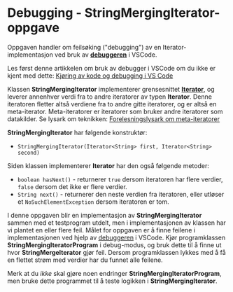 # Debugging - StringMergingIterator-oppgave

Oppgaven handler om feilsøking ("debugging") av en Iterator-implementasjon ved bruk av [**debuggeren**](https://www.ntnu.no/wiki/pages/viewpage.action?pageId=235996724) i VSCode.

Les først denne artikkelen om bruk av debugger i VSCode om du ikke er kjent med dette: [Kjøring av kode og debugging i VS Code](https://www.ntnu.no/wiki/pages/viewpage.action?pageId=235996724)

Klassen **StringMergingIterator** implementerer grensesnittet [**Iterator<String>**](https://www.ntnu.no/wiki/display/tdt4100/Iterasjon+med+Iterator+og+Iterable), og leverer annenhver verdi fra to andre iteratorer av typen **Iterator<String>**. Denne iteratoren fletter altså verdiene fra to andre gitte iteratorer, og er altså en meta-iterator. Meta-iteratorer er iteratorer som bruker andre iteratorer som datakilder. Se lysark om teknikken: [Forelesningslysark om meta-iteratorer](https://docs.google.com/file/d/0B9IltfWcNirndERTb1RnTGM3YWs/preview)

**StringMergingIterator** har følgende konstruktør:

- `StringMergingIterator(Iterator<String> first, Iterator<String> second)`

Siden klassen implementerer **Iterator<String>** har den også følgende metoder:

- `boolean hasNext()` - returnerer `true` dersom iteratoren har flere verdier, `false` dersom det ikke er flere verdier.
- `String next()` - returnerer den neste verdien fra iteratoren, eller utløser et `NoSuchElementException` dersom iteratoren er tom.

I denne oppgaven blir en implementasjon av **StringMergingIterator** sammen med et testprogram utdelt, men i implementasjonen av klassen har vi plantet en eller flere feil. Målet for oppgaven er å finne feilene i implementasjonen ved hjelp av [debuggeren](https://www.ntnu.no/wiki/pages/viewpage.action?pageId=235996724) i VSCode. Kjør programklassen **StringMergingIteratorProgram** i debug-modus, og bruk dette til å finne ut hvor **StringMergeIterator** gjør feil. Dersom programklassen lykkes med å få en flettet strøm med verdier har du funnet alle feilene.

Merk at du *ikke* skal gjøre noen endringer **StringMergingIteratorProgram**, men bruke dette programmet til å teste logikken i **StringMergingIterator**.